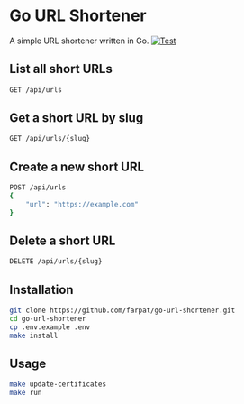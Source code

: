 # Go URL Shortener
A simple URL shortener written in Go.
[![Test](https://github.com/farpat/go-url-shortener/workflows/Test/badge.svg)](https://github.com/farpat/go-url-shortener/actions)

## List all short URLs
```sh
GET /api/urls
```

## Get a short URL by slug
```sh
GET /api/urls/{slug}
```

## Create a new short URL
```sh
POST /api/urls
{
    "url": "https://example.com"
}
```

## Delete a short URL
```sh
DELETE /api/urls/{slug}
```

## Installation

```sh
git clone https://github.com/farpat/go-url-shortener.git
cd go-url-shortener
cp .env.example .env
make install
```

## Usage

```sh
make update-certificates
make run
```
